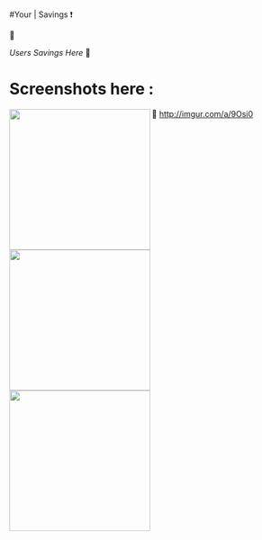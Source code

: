 #Your  | Savings :heavy_exclamation_mark:

:bank:


   *Users Savings Here*  :file_folder:

# Screenshots here :
:link: <a>http://imgur.com/a/9Osi0</a>
<a href="http://i.imgur.com/wykNR1l.png"><img src="http://i.imgur.com/wykNR1l.png" align="left" width="250"></a>
<a href="http://i.imgur.com/bs9o7QL.png"><img src="http://i.imgur.com/bs9o7QL.png" align="left" width="250"></a>
<a href="http://i.imgur.com/NhfrPGA.png"><img src="http://i.imgur.com/NhfrPGA.png" align="left" width="250"></a>

